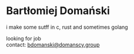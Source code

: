 # Bartłomiej Domański

i make some sutff in c, rust and sometimes golang

looking for job  
contact: bdomanski@domanscy.group
